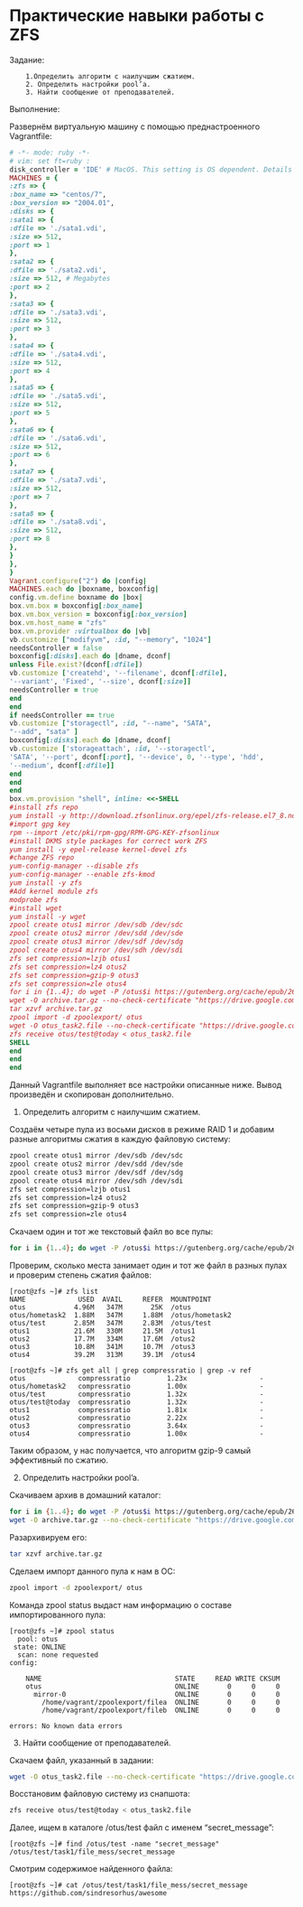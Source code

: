 #  Практические навыки работы с ZFS

Задание:
```text
    1.Определить алгоритм с наилучшим сжатием.
    2. Определить настройки pool’a.
    3. Найти сообщение от преподавателей.
```


Выполнение:

Развернём виртуальную машину с помощью преднастроенного Vagrantfile:

```ruby
# -*- mode: ruby -*-
# vim: set ft=ruby :
disk_controller = 'IDE' # MacOS. This setting is OS dependent. Details
MACHINES = {
:zfs => {
:box_name => "centos/7",
:box_version => "2004.01",
:disks => {
:sata1 => {
:dfile => './sata1.vdi',
:size => 512,
:port => 1
},
:sata2 => {
:dfile => './sata2.vdi',
:size => 512, # Megabytes
:port => 2
},
:sata3 => {
:dfile => './sata3.vdi',
:size => 512,
:port => 3
},
:sata4 => {
:dfile => './sata4.vdi',
:size => 512,
:port => 4
},
:sata5 => {
:dfile => './sata5.vdi',
:size => 512,
:port => 5
},
:sata6 => {
:dfile => './sata6.vdi',
:size => 512,
:port => 6
},
:sata7 => {
:dfile => './sata7.vdi',
:size => 512,
:port => 7
},
:sata8 => {
:dfile => './sata8.vdi',
:size => 512,
:port => 8
},
}
},
}
Vagrant.configure("2") do |config|
MACHINES.each do |boxname, boxconfig|
config.vm.define boxname do |box|
box.vm.box = boxconfig[:box_name]
box.vm.box_version = boxconfig[:box_version]
box.vm.host_name = "zfs"
box.vm.provider :virtualbox do |vb|
vb.customize ["modifyvm", :id, "--memory", "1024"]
needsController = false
boxconfig[:disks].each do |dname, dconf|
unless File.exist?(dconf[:dfile])
vb.customize ['createhd', '--filename', dconf[:dfile],
'--variant', 'Fixed', '--size', dconf[:size]]
needsController = true
end
end
if needsController == true
vb.customize ["storagectl", :id, "--name", "SATA",
"--add", "sata" ]
boxconfig[:disks].each do |dname, dconf|
vb.customize ['storageattach', :id, '--storagectl',
'SATA', '--port', dconf[:port], '--device', 0, '--type', 'hdd',
'--medium', dconf[:dfile]]
end
end
end
box.vm.provision "shell", inline: <<-SHELL
#install zfs repo
yum install -y http://download.zfsonlinux.org/epel/zfs-release.el7_8.noarch.rpm
#import gpg key
rpm --import /etc/pki/rpm-gpg/RPM-GPG-KEY-zfsonlinux
#install DKMS style packages for correct work ZFS
yum install -y epel-release kernel-devel zfs
#change ZFS repo
yum-config-manager --disable zfs
yum-config-manager --enable zfs-kmod
yum install -y zfs
#Add kernel module zfs
modprobe zfs
#install wget
yum install -y wget
zpool create otus1 mirror /dev/sdb /dev/sdc
zpool create otus2 mirror /dev/sdd /dev/sde
zpool create otus3 mirror /dev/sdf /dev/sdg
zpool create otus4 mirror /dev/sdh /dev/sdi
zfs set compression=lzjb otus1
zfs set compression=lz4 otus2
zfs set compression=gzip-9 otus3
zfs set compression=zle otus4
for i in {1..4}; do wget -P /otus$i https://gutenberg.org/cache/epub/2600/pg2600.converter.log; done
wget -O archive.tar.gz --no-check-certificate "https://drive.google.com/u/0/uc?id=1KRBNW33QWqbvbVHa3hLJivOAt60yukkg&export=download"
tar xzvf archive.tar.gz
zpool import -d zpoolexport/ otus
wget -O otus_task2.file --no-check-certificate "https://drive.google.com/u/0/uc?id=1gH8gCL9y7Nd5Ti3IRmplZPF1XjzxeRAG&export=download"
zfs receive otus/test@today < otus_task2.file
SHELL
end
end
end
```
Данный Vagrantfile выполняет все настройки описанные ниже. Вывод произведён и скопирован дополнительно. 


1.	Определить алгоритм с наилучшим сжатием.

Создаём четыре пула из восьми дисков в режиме RAID 1 и добавим разные алгоритмы сжатия в каждую файловую систему:

```bash
zpool create otus1 mirror /dev/sdb /dev/sdc
zpool create otus2 mirror /dev/sdd /dev/sde
zpool create otus3 mirror /dev/sdf /dev/sdg
zpool create otus4 mirror /dev/sdh /dev/sdi
zfs set compression=lzjb otus1
zfs set compression=lz4 otus2
zfs set compression=gzip-9 otus3
zfs set compression=zle otus4
```

Скачаем один и тот же текстовый файл во все пулы:

```bash
for i in {1..4}; do wget -P /otus$i https://gutenberg.org/cache/epub/2600/pg2600.converter.log; done
```

Проверим, сколько места занимает один и тот же файл в разных пулах и проверим степень сжатия файлов:

```text
[root@zfs ~]# zfs list
NAME             USED  AVAIL     REFER  MOUNTPOINT
otus            4.96M   347M       25K  /otus
otus/hometask2  1.88M   347M     1.88M  /otus/hometask2
otus/test       2.85M   347M     2.83M  /otus/test
otus1           21.6M   330M     21.5M  /otus1
otus2           17.7M   334M     17.6M  /otus2
otus3           10.8M   341M     10.7M  /otus3
otus4           39.2M   313M     39.1M  /otus4

```

```text
[root@zfs ~]# zfs get all | grep compressratio | grep -v ref
otus             compressratio         1.23x                  -
otus/hometask2   compressratio         1.00x                  -
otus/test        compressratio         1.32x                  -
otus/test@today  compressratio         1.32x                  -
otus1            compressratio         1.81x                  -
otus2            compressratio         2.22x                  -
otus3            compressratio         3.64x                  -
otus4            compressratio         1.00x                  -
```

Таким образом, у нас получается, что алгоритм gzip-9 самый эффективный
по сжатию.

2. 	Определить настройки pool’a.


Скачиваем архив в домашний каталог:

```bash
for i in {1..4}; do wget -P /otus$i https://gutenberg.org/cache/epub/2600/pg2600.converter.log; done
wget -O archive.tar.gz --no-check-certificate "https://drive.google.com/u/0/uc?id=1KRBNW33QWqbvbVHa3hLJivOAt60yukkg&export=download"
```

Разархивируем его:

```bash
tar xzvf archive.tar.gz
```

Сделаем импорт данного пула к нам в ОС:

```bash
zpool import -d zpoolexport/ otus
```

Команда zpool status выдаст нам информацию о составе импортированного
пула:
```text
[root@zfs ~]# zpool status
  pool: otus
 state: ONLINE
  scan: none requested
config:

	NAME                                 STATE     READ WRITE CKSUM
	otus                                 ONLINE       0     0     0
	  mirror-0                           ONLINE       0     0     0
	    /home/vagrant/zpoolexport/filea  ONLINE       0     0     0
	    /home/vagrant/zpoolexport/fileb  ONLINE       0     0     0

errors: No known data errors
```
3. 	Найти сообщение от преподавателей.

Скачаем файл, указанный в задании:

```bash
wget -O otus_task2.file --no-check-certificate "https://drive.google.com/u/0/uc?id=1gH8gCL9y7Nd5Ti3IRmplZPF1XjzxeRAG&export=download"
```
Восстановим файловую систему из снапшота: 

```bash
zfs receive otus/test@today < otus_task2.file
```
Далее, ищем в каталоге /otus/test файл с именем “secret_message”:

```text
[root@zfs ~]# find /otus/test -name "secret_message"
/otus/test/task1/file_mess/secret_message
```
Смотрим содержимое найденного файла:

```text
[root@zfs ~]# cat /otus/test/task1/file_mess/secret_message
https://github.com/sindresorhus/awesome
```

